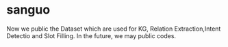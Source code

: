 # sanguo
Now we public the Dataset which are used for KG, Relation Extraction,Intent Detectio and Slot Filling. In the future, we may public codes.

